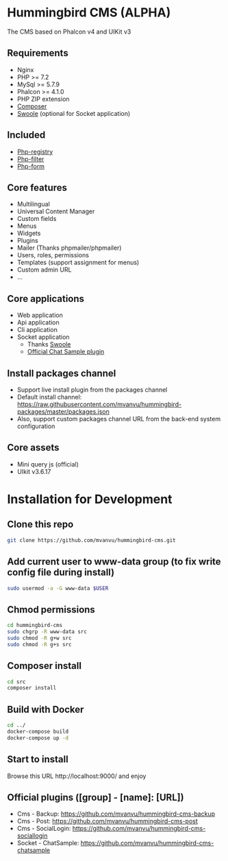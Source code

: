 # Hummingbird CMS (ALPHA)
The CMS based on Phalcon v4 and UIKit v3

## Requirements
- Nginx
- PHP >= 7.2
- MySql >= 5.7.9
- Phalcon >= 4.1.0
- PHP ZIP extension
- <a href="https://getcomposer.org/doc/00-intro.md#installation-linux-unix-osx" rel="nofollow">Composer</a>
- <a href="https://github.com/swoole/swoole-src">Swoole</a> (optional for Socket application)

## Included
- <a href="https://github.com/mvanvu/php-registry">Php-registry</a>
- <a href="https://github.com/mvanvu/php-filter">Php-filter</a>
- <a href="https://github.com/mvanvu/php-form">Php-form</a>

## Core features
- Multilingual
- Universal Content Manager
- Custom fields
- Menus
- Widgets
- Plugins
- Mailer (Thanks phpmailer/phpmailer)
- Users, roles, permissions
- Templates (support assignment for menus)
- Custom admin URL
- ...

## Core applications
- Web application
- Api application
- Cli application
- Socket application 
  + Thanks <a href="https://github.com/swoole/swoole-src">Swoole</a>
  + <a href="https://github.com/mvanvu/hummingbird-cms-chatsample">Official Chat Sample plugin</a>

## Install packages channel
- Support live install plugin from the packages channel
- Default install channel: https://raw.githubusercontent.com/mvanvu/hummingbird-packages/master/packages.json
- Also, support custom packages channel URL from the back-end system configuration

## Core assets
- Mini query js (official)
- UIkit v3.6.17

# Installation for Development
## Clone this repo
```sh
git clone https://github.com/mvanvu/hummingbird-cms.git
```

## Add current user to www-data group (to fix write config file during install)
```sh
sudo usermod -a -G www-data $USER
```

## Chmod permissions
```sh
cd hummingbird-cms
sudo chgrp -R www-data src
sudo chmod -R g+w src
sudo chmod -R g+s src
```

## Composer install
```sh
cd src
composer install
```

## Build with Docker
```sh
cd ../
docker-compose build
docker-compose up -d
```

## Start to install
Browse this URL http://localhost:9000/ and enjoy

## Official plugins ([group] - [name]: [URL])
- Cms - Backup: https://github.com/mvanvu/hummingbird-cms-backup
- Cms - Post: https://github.com/mvanvu/hummingbird-cms-post
- Cms - SocialLogin: https://github.com/mvanvu/hummingbird-cms-sociallogin
- Socket - ChatSample: https://github.com/mvanvu/hummingbird-cms-chatsample
